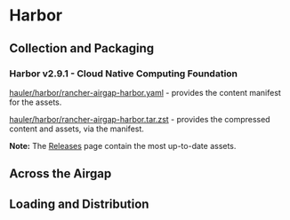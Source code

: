 # Harbor

## Collection and Packaging

### Harbor v2.9.1 - Cloud Native Computing Foundation

[hauler/harbor/rancher-airgap-harbor.yaml](https://rancher-airgap.s3.amazonaws.com/v1.7.0/hauler/harbor/rancher-airgap-harbor.yaml) - provides the content manifest for the assets.

[hauler/harbor/rancher-airgap-harbor.tar.zst](https://rancher-airgap.s3.amazonaws.com/v1.7.0/hauler/harbor/rancher-airgap-harbor.tar.zst) - provides the compressed content and assets, via the manifest.

**Note:** The [Releases](https://github.com/zackbradys/rancher-airgap/releases) page contain the most up-to-date assets.

## Across the Airgap

## Loading and Distribution